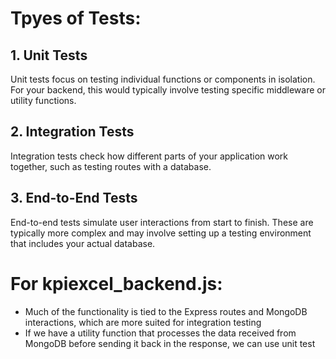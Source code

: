 # Tpyes of Tests:

## 1. Unit Tests
Unit tests focus on testing individual functions or components in isolation. For your backend, this would typically involve testing specific middleware or utility functions.

## 2. Integration Tests
Integration tests check how different parts of your application work together, such as testing routes with a database.

## 3. End-to-End Tests
End-to-end tests simulate user interactions from start to finish. These are typically more complex and may involve setting up a testing environment that includes your actual database.



# For kpiexcel_backend.js:
- Much of the functionality is tied to the Express routes and MongoDB interactions, which are more suited for integration testing
- If we have a utility function that processes the data received from MongoDB before sending it back in the response, we can use unit test